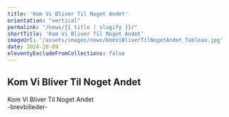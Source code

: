 ```yaml
---
title: 'Kom Vi Bliver Til Noget Andet'
orientation: "vertical"
permalink: "/news/{{ title | slugify }}/"
shortTitle: 'Kom Vi Bliver Til Noget Andet'
imageUrl: '/assets/images/news/KomViBliverTilNogetAndet_Tableau.jpg'
date: 2024-20-09
eleventyExcludeFromCollections: false
---
```



<h2>Kom Vi Bliver Til Noget Andet</h2>
<p>Kom Vi Bliver Til Noget Andet<br/>
-brevbilleder-</p>
